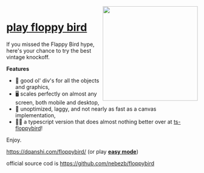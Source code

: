 <img src="screencap.png" align="right" width="250">

# [play floppy bird](https://dqanshi.com/floppybird/)

If you missed the Flappy Bird hype, here's your chance to try the best vintage knockoff.

**Features**

* 🎉 good ol' div's for all the objects and graphics,
* 🖥 scales perfectly on almost any screen, both mobile and desktop,
* 💩 unoptimized, laggy, and not nearly as fast as a canvas implementation,
* 👷‍♂️ a typescript version that does almost nothing better over at [ts-floppybird](https://github.com/nebez/ts-floppybird)!

Enjoy.

https://dqanshi.com/floppybird/ (or play [**easy mode**](https://nebezb.com/floppybird/?easy))

official source cod is https://github.com/nebezb/floppybird
